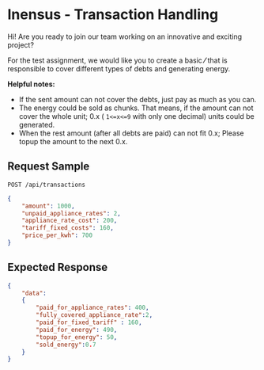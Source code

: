 # Inensus - Transaction Handling

Hi! Are you ready to join our team working on an innovative and exciting project? 

For the test assignment, we would like you to create a basic **⁄** that is responsible to cover different types of debts and generating energy. 

**Helpful notes:**
- If the sent amount can not cover the debts, just pay as much as you can.
- The energy could be sold as chunks. That means, if the amount can not cover the whole unit; 0.x ( `1<=x<=9` with only one decimal) units could be generated.
- When the rest amount (after all debts are paid) can not fit 0.x; Please topup the amount to the next 0.x. 

## Request Sample
`POST /api/transactions`
```json
{
    "amount": 1000,
    "unpaid_appliance_rates": 2,
    "appliance_rate_cost": 200,
    "tariff_fixed_costs": 160,
    "price_per_kwh": 700
}
```

## Expected Response
```json
{
    "data": 
    {
        "paid_for_appliance_rates": 400,
        "fully_covered_appliance_rate":2,
        "paid_for_fixed_tariff" : 160,
        "paid_for_energy": 490,
        "topup_for_energy": 50,
        "sold_energy":0.7
    }
}
```
